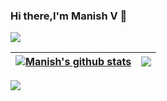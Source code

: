 ### Hi there,I'm Manish V 👋
![](https://komarev.com/ghpvc/?username=imvmanish&label=PROFILE+VIEWS)

| <a href="https://github.com/imvmanish/github-readme-stats"><img align="center" src="https://github-readme-stats.vercel.app/api?username=imvmanish&show_icons=true&include_all_commits=true&theme=buefy&hide_border=true" alt="Manish's github stats" /></a> | <a href="https://github.com/imvmanish/github-readme-stats"><img align="center" src="https://github-readme-stats.vercel.app/api/top-langs/?username=imvmanish&layout=compact&theme=buefy&hide_border=true" /></a> |
| ------------- | ------------- |

<img src="https://github-readme-stats.vercel.app/api?username=imvmanish&show_icons=true&theme=tokyonight"/>

